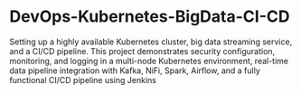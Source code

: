 # DevOps-Kubernetes-BigData-CI-CD
Setting up a highly available Kubernetes cluster, big data streaming service, and a CI/CD pipeline. This project demonstrates security configuration, monitoring, and logging in a multi-node Kubernetes environment, real-time data pipeline integration with Kafka, NiFi, Spark, Airflow, and a fully functional CI/CD pipeline using Jenkins

